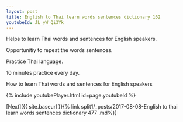 ```yaml
---
layout: post
title: English to Thai learn words sentences dictionary 162 
youtubeId: JL_yW_Qi3Yk
---
```

 
 
Helps to learn Thai words and sentences for English speakers.

Opportunitiy to repeat the words sentences. 

Practice Thai language. 
 
10 minutes practice every day. 
 
How to learn Thai words and sentences for English speakers 
 
{% include youtubePlayer.html id=page.youtubeId %}
 
 
[Next]({{ site.baseurl }}{% link  split1/_posts/2017-08-08-English to thai learn words sentences dictionary 477 .md%})
 
